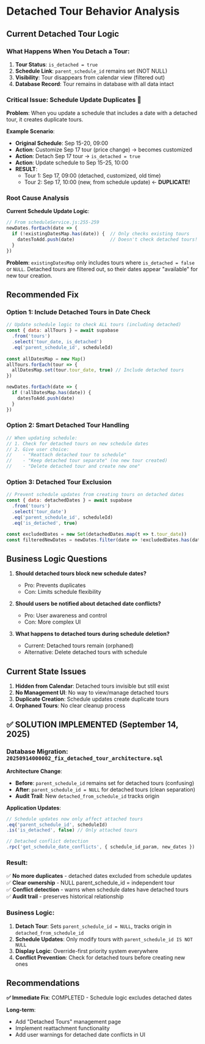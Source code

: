 # Detached Tour Behavior Analysis

## Current Detached Tour Logic

### What Happens When You Detach a Tour:
1. **Tour Status**: `is_detached = true` 
2. **Schedule Link**: `parent_schedule_id` remains set (NOT NULL)
3. **Visibility**: Tour disappears from calendar view (filtered out)
4. **Database Record**: Tour remains in database with all data intact

### Critical Issue: Schedule Update Duplicates 🚨

**Problem**: When you update a schedule that includes a date with a detached tour, it creates duplicate tours.

**Example Scenario**:
- **Original Schedule**: Sep 15-20, 09:00
- **Action**: Customize Sep 17 tour (price change) → becomes customized
- **Action**: Detach Sep 17 tour → `is_detached = true`
- **Action**: Update schedule to Sep 15-25, 10:00
- **RESULT**: 
  - Tour 1: Sep 17, 09:00 (detached, customized, old time)
  - Tour 2: Sep 17, 10:00 (new, from schedule update) ← **DUPLICATE!**

### Root Cause Analysis

**Current Schedule Update Logic**:
```javascript
// From scheduleService.js:255-259
newDates.forEach(date => {
  if (!existingDatesMap.has(date)) {  // Only checks existing tours
    datesToAdd.push(date)             // Doesn't check detached tours!
  }
})
```

**Problem**: `existingDatesMap` only includes tours where `is_detached = false` or `NULL`. Detached tours are filtered out, so their dates appear "available" for new tour creation.

## Recommended Fix

### Option 1: Include Detached Tours in Date Check
```javascript
// Update schedule logic to check ALL tours (including detached)
const { data: allTours } = await supabase
  .from('tours')
  .select('tour_date, is_detached')
  .eq('parent_schedule_id', scheduleId)
  
const allDatesMap = new Map()
allTours.forEach(tour => {
  allDatesMap.set(tour.tour_date, true) // Include detached tours
})

newDates.forEach(date => {
  if (!allDatesMap.has(date)) {
    datesToAdd.push(date)
  }
})
```

### Option 2: Smart Detached Tour Handling
```javascript
// When updating schedule:
// 1. Check for detached tours on new schedule dates
// 2. Give user choice:
//    - "Reattach detached tour to schedule" 
//    - "Keep detached tour separate" (no new tour created)
//    - "Delete detached tour and create new one"
```

### Option 3: Detached Tour Exclusion
```javascript
// Prevent schedule updates from creating tours on detached dates
const { data: detachedDates } = await supabase
  .from('tours')
  .select('tour_date')
  .eq('parent_schedule_id', scheduleId)
  .eq('is_detached', true)

const excludedDates = new Set(detachedDates.map(t => t.tour_date))
const filteredNewDates = newDates.filter(date => !excludedDates.has(date))
```

## Business Logic Questions

1. **Should detached tours block new schedule dates?** 
   - Pro: Prevents duplicates
   - Con: Limits schedule flexibility

2. **Should users be notified about detached date conflicts?**
   - Pro: User awareness and control
   - Con: More complex UI

3. **What happens to detached tours during schedule deletion?**
   - Current: Detached tours remain (orphaned)
   - Alternative: Delete detached tours with schedule

## Current State Issues

1. **Hidden from Calendar**: Detached tours invisible but still exist
2. **No Management UI**: No way to view/manage detached tours
3. **Duplicate Creation**: Schedule updates create duplicate tours
4. **Orphaned Tours**: No clear cleanup process

## ✅ SOLUTION IMPLEMENTED (September 14, 2025)

### **Database Migration**: `20250914000002_fix_detached_tour_architecture.sql`

**Architecture Change**:
- **Before**: `parent_schedule_id` remains set for detached tours (confusing)
- **After**: `parent_schedule_id = NULL` for detached tours (clean separation)
- **Audit Trail**: New `detached_from_schedule_id` tracks origin

**Application Updates**:
```javascript
// Schedule updates now only affect attached tours
.eq('parent_schedule_id', scheduleId)
.is('is_detached', false) // Only attached tours

// Detached conflict detection
.rpc('get_schedule_date_conflicts', { schedule_id_param, new_dates })
```

### **Result**: 
✅ **No more duplicates** - detached dates excluded from schedule updates  
✅ **Clear ownership** - NULL parent_schedule_id = independent tour  
✅ **Conflict detection** - warns when schedule dates have detached tours  
✅ **Audit trail** - preserves historical relationship  

### **Business Logic**:
1. **Detach Tour**: Sets `parent_schedule_id = NULL`, tracks origin in `detached_from_schedule_id`
2. **Schedule Updates**: Only modify tours with `parent_schedule_id IS NOT NULL`
3. **Display Logic**: Override-first priority system everywhere
4. **Conflict Prevention**: Check for detached tours before creating new ones

## Recommendations

**✅ Immediate Fix**: COMPLETED - Schedule logic excludes detached dates

**Long-term**: 
- Add "Detached Tours" management page
- Implement reattachment functionality  
- Add user warnings for detached date conflicts in UI